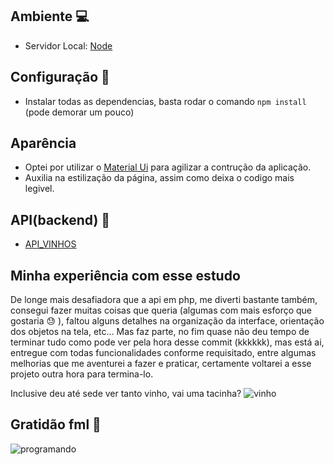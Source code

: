 ## Ambiente 💻
   - Servidor Local: [Node](https://nodejs.org/en/download/)

## Configuração 🔧
   - Instalar todas as dependencias, basta rodar o comando ``` npm install ``` (pode demorar um pouco)
   
## Aparência
   - Optei por utilizar o [Material Ui](https://material-ui.com) para agilizar a contrução da aplicação.
   - Auxilia na estilização da página, assim como deixa o codigo mais legivel.

## API(backend) 👾
   - [API_VINHOS](https://github.com/Xeubaka/api_vinhos)

## Minha experiência com esse estudo

De longe mais desafiadora que a api em php, me diverti bastante também, consegui fazer muitas coisas que queria (algumas com mais esforço que gostaria :sweat: ), faltou alguns detalhes na organização da interface, orientação dos objetos na tela, etc... Mas faz parte, no fim quase não deu tempo de terminar tudo como pode ver pela hora desse commit (kkkkkk), mas está ai, entregue com todas funcionalidades conforme requisitado, entre algumas melhorias que me aventurei a fazer e praticar, certamente voltarei a esse projeto outra hora para termina-lo.

Inclusive deu até sede ver tanto vinho, vai uma tacinha?
![vinho](https://www.elle.pt/2016/wp-content/uploads/2018/09/vinho.gif)

## Gratidão fml 🙏
![programando](https://i0.wp.com/terminaldeinformacao.com/wp-content/uploads/2020/05/it_crowd.gif?resize=500%2C272&ssl=1)
